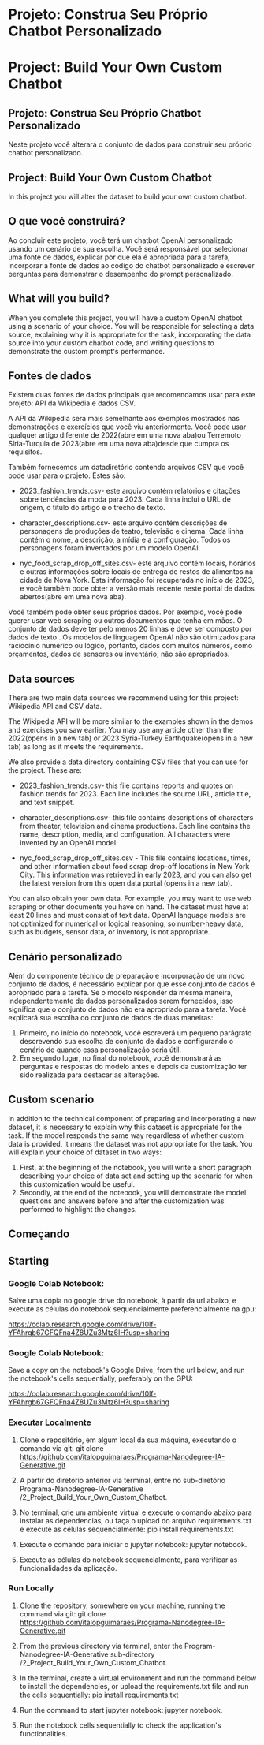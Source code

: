 # Projeto: Construa Seu Próprio Chatbot Personalizado

# Project: Build Your Own Custom Chatbot

## Projeto: Construa Seu Próprio Chatbot Personalizado
Neste projeto você alterará o conjunto de dados para construir seu próprio chatbot personalizado.

## Project: Build Your Own Custom Chatbot
In this project you will alter the dataset to build your own custom chatbot.

## O que você construirá?
Ao concluir este projeto, você terá um chatbot OpenAI personalizado usando um cenário de sua escolha. Você será responsável por selecionar uma fonte de dados, explicar por que ela é apropriada para a tarefa, incorporar a fonte de dados ao código do chatbot personalizado e escrever perguntas para demonstrar o desempenho do prompt personalizado.

## What will you build?
When you complete this project, you will have a custom OpenAI chatbot using a scenario of your choice. You will be responsible for selecting a data source, explaining why it is appropriate for the task, incorporating the data source into your custom chatbot code, and writing questions to demonstrate the custom prompt's performance.

## Fontes de dados
Existem duas fontes de dados principais que recomendamos usar para este projeto: API da Wikipedia e dados CSV.

A API da Wikipedia será mais semelhante aos exemplos mostrados nas demonstrações e exercícios que você viu anteriormente. Você pode usar qualquer artigo diferente de 2022(abre em uma nova aba)ou Terremoto Síria-Turquia de 2023(abre em uma nova aba)desde que cumpra os requisitos.

Também fornecemos um datadiretório contendo arquivos CSV que você pode usar para o projeto. Estes são:

+ 2023_fashion_trends.csv- este arquivo contém relatórios e citações sobre tendências da moda para 2023. Cada linha inclui o URL de origem, o título do artigo e o trecho de texto.

+ character_descriptions.csv- este arquivo contém descrições de personagens de produções de teatro, televisão e cinema. Cada linha contém o nome, a descrição, a mídia e a configuração. Todos os personagens foram inventados por um modelo OpenAI.

+ nyc_food_scrap_drop_off_sites.csv- este arquivo contém locais, horários e outras informações sobre locais de entrega de restos de alimentos na cidade de Nova York. Esta informação foi recuperada no início de 2023, e você também pode obter a versão mais recente neste portal de dados abertos(abre em uma nova aba).

Você também pode obter seus próprios dados. Por exemplo, você pode querer usar web scraping ou outros documentos que tenha em mãos. O conjunto de dados deve ter pelo menos 20 linhas e deve ser composto por dados de texto . Os modelos de linguagem OpenAI não são otimizados para raciocínio numérico ou lógico, portanto, dados com muitos números, como orçamentos, dados de sensores ou inventário, não são apropriados.

## Data sources
There are two main data sources we recommend using for this project: Wikipedia API and CSV data.

The Wikipedia API will be more similar to the examples shown in the demos and exercises you saw earlier. You may use any article other than the 2022(opens in a new tab) or 2023 Syria-Turkey Earthquake(opens in a new tab) as long as it meets the requirements.

We also provide a data directory containing CSV files that you can use for the project. These are:

+ 2023_fashion_trends.csv- this file contains reports and quotes on fashion trends for 2023. Each line includes the source URL, article title, and text snippet.

+ character_descriptions.csv- this file contains descriptions of characters from theater, television and cinema productions. Each line contains the name, description, media, and configuration. All characters were invented by an OpenAI model.

+ nyc_food_scrap_drop_off_sites.csv - This file contains locations, times, and other information about food scrap drop-off locations in New York City. This information was retrieved in early 2023, and you can also get the latest version from this open data portal (opens in a new tab).

You can also obtain your own data. For example, you may want to use web scraping or other documents you have on hand. The dataset must have at least 20 lines and must consist of text data. OpenAI language models are not optimized for numerical or logical reasoning, so number-heavy data, such as budgets, sensor data, or inventory, is not appropriate.

## Cenário personalizado
Além do componente técnico de preparação e incorporação de um novo conjunto de dados, é necessário explicar por que esse conjunto de dados é apropriado para a tarefa. Se o modelo responder da mesma maneira, independentemente de dados personalizados serem fornecidos, isso significa que o conjunto de dados não era apropriado para a tarefa. Você explicará sua escolha do conjunto de dados de duas maneiras:

<ol>
<li>Primeiro, no início do notebook, você escreverá um pequeno parágrafo descrevendo sua escolha de conjunto de dados e configurando o cenário de quando essa personalização seria útil.</li>

<li>Em segundo lugar, no final do notebook, você demonstrará as perguntas e respostas do modelo antes e depois da customização ter sido realizada para destacar as alterações.</li>
</ol>

## Custom scenario
In addition to the technical component of preparing and incorporating a new dataset, it is necessary to explain why this dataset is appropriate for the task. If the model responds the same way regardless of whether custom data is provided, it means the dataset was not appropriate for the task. You will explain your choice of dataset in two ways:

<ol>
<li>First, at the beginning of the notebook, you will write a short paragraph describing your choice of data set and setting up the scenario for when this customization would be useful.</li>

<li>Secondly, at the end of the notebook, you will demonstrate the model questions and answers before and after the customization was performed to highlight the changes.</li>
</ol>

## Começando

## Starting

### Google Colab Notebook:
Salve uma cópia no google drive do notebook, à partir da url abaixo, e execute as células do notebook sequencialmente preferencialmente na gpu:

https://colab.research.google.com/drive/10lf-YFAhrgb67GFQFna4Z8UZu3Mtz6IH?usp=sharing

### Google Colab Notebook:
Save a copy on the notebook's Google Drive, from the url below, and run the notebook's cells sequentially, preferably on the GPU:

https://colab.research.google.com/drive/10lf-YFAhrgb67GFQFna4Z8UZu3Mtz6IH?usp=sharing

### Executar Localmente

1) Clone o repositório, em algum local da sua máquina, executando o comando via git:
git clone https://github.com/italopguimaraes/Programa-Nanodegree-IA-Generative.git

2) A partir do diretório anterior via terminal, entre no sub-diretório Programa-Nanodegree-IA-Generative
/2_Project_Build_Your_Own_Custom_Chatbot.

3) No terminal, crie um ambiente virtual e execute o comando abaixo para instalar as dependencias, ou faça o upload do arquivo requirements.txt e execute as células sequencialmente:
pip install requirements.txt

4) Execute o comando para iniciar o jupyter notebook:
jupyter notebook.

5) Execute as células do notebook sequencialmente, para verificar as funcionalidades da aplicação.

### Run Locally

1) Clone the repository, somewhere on your machine, running the command via git:
git clone https://github.com/italopguimaraes/Programa-Nanodegree-IA-Generative.git

2) From the previous directory via terminal, enter the Program-Nanodegree-IA-Generative sub-directory
/2_Project_Build_Your_Own_Custom_Chatbot.

3) In the terminal, create a virtual environment and run the command below to install the dependencies, or upload the requirements.txt file and run the cells sequentially:
pip install requirements.txt

4) Run the command to start jupyter notebook:
jupyter notebook.

5) Run the notebook cells sequentially to check the application's functionalities.
